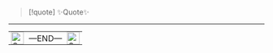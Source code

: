 # <center> </center>

>[!quote] ✨Quote✨

---





<center>
        <table style="margin: 0 auto; border-spacing: 0;">
            <tr>
                <td style="padding: 0 5px;"><img src="https://raw.githubusercontent.com/Tarikul-Islam-Anik/Animated-Fluent-Emojis/master/Emojis/Travel%20and%20places/Construction.png" alt="Construction" width="25" height="25" /></td>
                <td style="padding: 0 5px;"><span class="animate-move-bg bg-gradient-to-r from-indigo-500 via-pink-500 to-indigo-500 bg-[length:400%] bg-clip-text text-transparent">—END—</span></td>
                <td style="padding: 0 5px;"><img src="https://raw.githubusercontent.com/Tarikul-Islam-Anik/Animated-Fluent-Emojis/master/Emojis/Travel%20and%20places/Construction.png" alt="Construction" width="25" height="25" /></td>
            </tr>
        </table>
</center>


